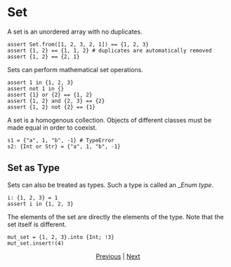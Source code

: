# Set

A set is an unordered array with no duplicates.

```erg
assert Set.from([1, 2, 3, 2, 1]) == {1, 2, 3}
assert {1, 2} == {1, 1, 2} # duplicates are automatically removed
assert {1, 2} == {2, 1}
```

Sets can perform mathematical set operations.

```erg
assert 1 in {1, 2, 3}
assert not 1 in {}
assert {1} or {2} == {1, 2}
assert {1, 2} and {2, 3} == {2}
assert {1, 2} not {2} == {1}
```

A set is a homogenous collection. Objects of different classes must be made equal in order to coexist.

```erg
s1 = {"a", 1, "b", -1} # TypeError
s2: {Int or Str} = {"a", 1, "b", -1}
```

## Set as Type

Sets can also be treated as types. Such a type is called an __Enum type_.

```erg
i: {1, 2, 3} = 1
assert i in {1, 2, 3}
```

The elements of the set are directly the elements of the type.
Note that the set itself is different.

```erg
mut_set = {1, 2, 3}.into {Int; !3}
mut_set.insert!(4)
```

<p align='center'>
    <a href='./13_record.md'>Previous</a> | <a href='./15_type.md'>Next</a>
</p>
